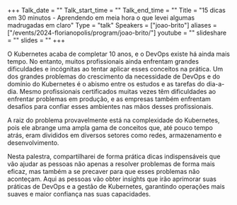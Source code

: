 +++
Talk_date = ""
Talk_start_time = ""
Talk_end_time = ""
Title = "15 dicas em 30 minutos - Aprendendo em meia hora o que levei algumas madrugadas em claro"
Type = "talk"
Speakers = ["joao-brito"]
aliases = ["/events/2024-florianopolis/program/joao-brito/"]
youtube = ""
slideshare = ""
slides = ""
+++

O Kubernetes acaba de completar 10 anos, e o DevOps existe há ainda mais tempo. No entanto, muitos profissionais ainda enfrentam grandes dificuldades e incógnitas ao tentar aplicar esses conceitos na prática. Um dos grandes problemas do crescimento da necessidade de DevOps e do domínio do Kubernetes é o abismo entre os estudos e as tarefas do dia-a-dia. Mesmo profissionais certificados muitas vezes têm dificuldades ao enfrentar problemas em produção, e as empresas também enfrentam desafios para confiar esses ambientes nas mãos desses profissionais.

A raiz do problema provavelmente está na complexidade do Kubernetes, pois ele abrange uma ampla gama de conceitos que, até pouco tempo atrás, eram divididos em diversos setores como redes, armazenamento e desenvolvimento.

Nesta palestra, compartilharei de forma prática dicas indispensáveis que vão ajudar as pessoas não apenas a resolver problemas de forma mais eficaz, mas também a se precaver para que esses problemas não aconteçam. Aqui as pessoas vão obter insights que irão aprimorar suas práticas de DevOps e a gestão de Kubernetes, garantindo operações mais suaves e maior confiança nas suas capacidades.